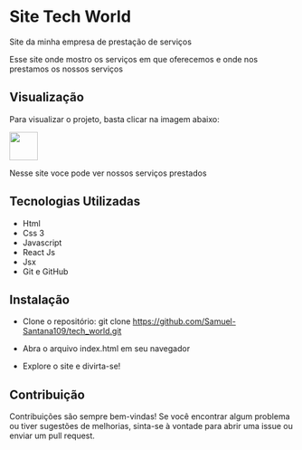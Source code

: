 
# Site Tech World
Site da minha empresa de prestação de serviços

<p> 
Esse site onde mostro os serviços em que oferecemos e onde nos prestamos os nossos serviços
</p>

## Visualização

<p>Para visualizar o projeto, basta clicar na imagem abaixo: </p>

 <a href="https://samuelsantana-dev.github.io/tech_world/" target="_blank">
 <img src="https://diagrams.mingrammer.com/img/resources/programming/framework/react.png" width="50" height="50" target="_blank">
 </a>

<p>Nesse site voce pode ver nossos serviços prestados</p>

 ## Tecnologias Utilizadas

 - Html 
 - Css 3
 - Javascript 
 - React Js
 - Jsx
 - Git e GitHub 
 

 ## Instalação 

 - Clone o repositório: git clone https://github.com/Samuel-Santana109/tech_world.git

 - Abra o arquivo index.html em seu navegador

 - Explore o site e divirta-se!

## Contribuição 

<p> Contribuições são sempre bem-vindas! Se você encontrar algum problema ou tiver sugestões de melhorias, sinta-se à vontade para abrir uma issue ou enviar um pull request.  </p>
